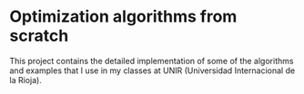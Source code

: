 # Optimization algorithms from scratch
This project contains the detailed implementation of some of the algorithms and examples that I use in my classes at UNIR (Universidad Internacional de la Rioja).
